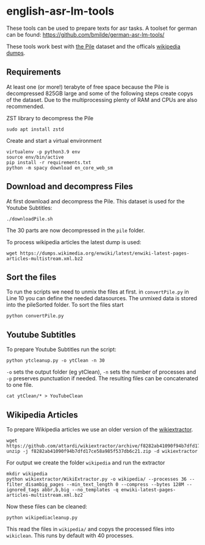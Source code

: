 # english-asr-lm-tools

These tools can be used to prepare texts for asr tasks.
A toolset for german can be found: https://github.com/bmilde/german-asr-lm-tools/

These tools work best with [the Pile](https://pile.eleuther.ai/) dataset and the officals [wikipedia dumps](https://dumps.wikimedia.org/enwiki/latest/).

## Requirements
At least one (or more!) terabyte of free space because the Pile is decompressed 825GB large and some of the following steps create copys of the dataset.
Due to the multiprocessing plenty of RAM and CPUs are also recommended.

ZST library to decompress the Pile
```
sudo apt install zstd
```
Create and start a virtual environment
```
virtualenv -p python3.9 env
source env/bin/active
pip install -r requirements.txt
python -m spacy download en_core_web_sm
```
## Download and decompress Files
At first download and decompress the Pile. This dataset is used for the Youtube Subtitles:
```
./downloadPile.sh
```
The 30 parts are now decompressed in the `pile` folder.

To process wikipedia articles the latest dump is used:
```
wget https://dumps.wikimedia.org/enwiki/latest/enwiki-latest-pages-articles-multistream.xml.bz2
```

## Sort the files
To run the scripts we need to unmix the files at first.
in `convertPile.py` in Line 10 you can define the needed datasources.
The unmixed data is stored into the pileSorted folder.
To sort the files start
```
python convertPile.py
```
## Youtube Subtitles
To prepare Youtube Subtitles run the script:
```
python ytcleanup.py -o ytClean -n 30
```
`-o` sets the output folder (eg ytClean), `-n` sets the number of processes and `-p` preserves punctuation if needed.
The resulting files can be concatenated to one file.
```
cat ytClean/* > YouTubeClean
```

## Wikipedia Articles
To prepare Wikipedia articles we use an older version of the [wikiextractor](https://github.com/attardi/wikiextractor).
```
wget https://github.com/attardi/wikiextractor/archive/f8282ab41090f94b7dfd17ce58a985f537db6c21.zip
unzip -j f8282ab41090f94b7dfd17ce58a985f537db6c21.zip -d wikiextractor
```
For output we create the folder `wikipedia` and run the extractor
```
mkdir wikipedia
python wikiextractor/WikiExtractor.py -o wikipedia/ --processes 36 --filter_disambig_pages --min_text_length 0 --compress --bytes 128M --ignored_tags abbr,b,big --no_templates -q enwiki-latest-pages-articles-multistream.xml.bz2
```
Now these files can be cleaned:
```
python wikipediacleanup.py
```
This read the files in `wikipedia/` and copys the processed files into `wikiclean`. This runs by default with 40 processes.
